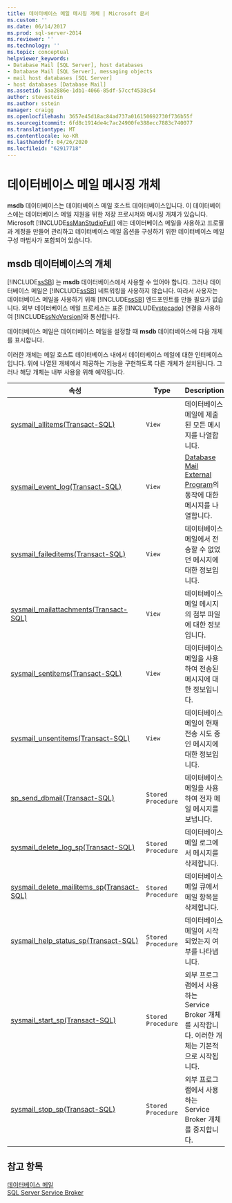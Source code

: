 ```yaml
---
title: 데이터베이스 메일 메시징 개체 | Microsoft 문서
ms.custom: ''
ms.date: 06/14/2017
ms.prod: sql-server-2014
ms.reviewer: ''
ms.technology: ''
ms.topic: conceptual
helpviewer_keywords:
- Database Mail [SQL Server], host databases
- Database Mail [SQL Server], messaging objects
- mail host databases [SQL Server]
- host databases [Database Mail]
ms.assetid: 5aa2886e-1db1-4066-85df-57ccf4538c54
author: stevestein
ms.author: sstein
manager: craigg
ms.openlocfilehash: 3657e45d18ac84ad737a016150692730f736b55f
ms.sourcegitcommit: 6fd8c1914de4c7ac24900fe388ecc7883c740077
ms.translationtype: MT
ms.contentlocale: ko-KR
ms.lasthandoff: 04/26/2020
ms.locfileid: "62917718"
---
```

# <a name="database-mail-messaging-objects"></a>데이터베이스 메일 메시징 개체
  **msdb** 데이터베이스는 데이터베이스 메일 호스트 데이터베이스입니다. 이 데이터베이스에는 데이터베이스 메일 지원을 위한 저장 프로시저와 메시징 개체가 있습니다. Microsoft [!INCLUDE[ssManStudioFull](../../includes/ssmanstudiofull-md.md)] 에는 데이터베이스 메일을 사용하고 프로필과 계정을 만들어 관리하고 데이터베이스 메일 옵션을 구성하기 위한 데이터베이스 메일 구성 마법사가 포함되어 있습니다.  
  
##  <a name="objects-in-msdb-database"></a><a name="ComponentsAndConcepts"></a>**msdb** 데이터베이스의 개체  
 [!INCLUDE[ssSB](../../includes/sssb-md.md)] 는 **msdb** 데이터베이스에서 사용할 수 있어야 합니다. 그러나 데이터베이스 메일은 [!INCLUDE[ssSB](../../includes/sssb-md.md)] 네트워킹을 사용하지 않습니다. 따라서 사용자는 데이터베이스 메일을 사용하기 위해 [!INCLUDE[ssSB](../../includes/sssb-md.md)] 엔드포인트를 만들 필요가 없습니다. 외부 데이터베이스 메일 프로세스는 표준 [!INCLUDE[vstecado](../../includes/vstecado-md.md)] 연결을 사용하여 [!INCLUDE[ssNoVersion](../../includes/ssnoversion-md.md)]와 통신합니다.  
  
 데이터베이스 메일은 데이터베이스 메일을 설정할 때 **msdb** 데이터베이스에 다음 개체를 표시합니다.  
  
 이러한 개체는 메일 호스트 데이터베이스 내에서 데이터베이스 메일에 대한 인터페이스입니다. 위에 나열된 개체에서 제공하는 기능을 구현하도록 다른 개체가 설치됩니다. 그러나 해당 개체는 내부 사용을 위해 예약됩니다.  
  
|속성|Type|Description|  
|----------|----------|-----------------|  
|[sysmail_allitems&#40;Transact-SQL&#41;](/sql/relational-databases/system-catalog-views/sysmail-allitems-transact-sql)|`View`|데이터베이스 메일에 제출된 모든 메시지를 나열합니다.|  
|[sysmail_event_log&#40;Transact-SQL&#41;](/sql/relational-databases/system-catalog-views/sysmail-event-log-transact-sql)|`View`|[Database Mail External Program](database-mail-external-program.md)의 동작에 대한 메시지를 나열합니다.|  
|[sysmail_faileditems&#40;Transact-SQL&#41;](/sql/relational-databases/system-catalog-views/sysmail-faileditems-transact-sql)|`View`|데이터베이스 메일에서 전송할 수 없었던 메시지에 대한 정보입니다.|  
|[sysmail_mailattachments&#40;Transact-SQL&#41;](/sql/relational-databases/system-catalog-views/sysmail-mailattachments-transact-sql)|`View`|데이터베이스 메일 메시지의 첨부 파일에 대한 정보입니다.|  
|[sysmail_sentitems&#40;Transact-SQL&#41;](/sql/relational-databases/system-catalog-views/sysmail-sentitems-transact-sql)|`View`|데이터베이스 메일을 사용하여 전송된 메시지에 대한 정보입니다.|  
|[sysmail_unsentitems&#40;Transact-SQL&#41;](/sql/relational-databases/system-catalog-views/sysmail-unsentitems-transact-sql)|`View`|데이터베이스 메일이 현재 전송 시도 중인 메시지에 대한 정보입니다.|  
|[sp_send_dbmail&#40;Transact-SQL&#41;](/sql/relational-databases/system-stored-procedures/sp-send-dbmail-transact-sql)|`Stored Procedure`|데이터베이스 메일을 사용하여 전자 메일 메시지를 보냅니다.|  
|[sysmail_delete_log_sp&#40;Transact-SQL&#41;](/sql/relational-databases/system-stored-procedures/sysmail-delete-log-sp-transact-sql)|`Stored Procedure`|데이터베이스 메일 로그에서 메시지를 삭제합니다.|  
|[sysmail_delete_mailitems_sp&#40;Transact-SQL&#41;](/sql/relational-databases/system-stored-procedures/sysmail-delete-mailitems-sp-transact-sql)|`Stored Procedure`|데이터베이스 메일 큐에서 메일 항목을 삭제합니다.|  
|[sysmail_help_status_sp&#40;Transact-SQL&#41;](/sql/relational-databases/system-stored-procedures/sysmail-help-status-sp-transact-sql)|`Stored Procedure`|데이터베이스 메일이 시작되었는지 여부를 나타냅니다.|  
|[sysmail_start_sp(Transact-SQL)](/sql/relational-databases/system-stored-procedures/sysmail-start-sp-transact-sql)|`Stored Procedure`|외부 프로그램에서 사용하는 Service Broker 개체를 시작합니다. 이러한 개체는 기본적으로 시작됩니다.|  
|[sysmail_stop_sp(Transact-SQL)](/sql/relational-databases/system-stored-procedures/sysmail-stop-sp-transact-sql)|`Stored Procedure`|외부 프로그램에서 사용하는 Service Broker 개체를 중지합니다.|  
  

  
## <a name="see-also"></a>참고 항목  
 [데이터베이스 메일](database-mail.md)   
 [SQL Server Service Broker](../../database-engine/configure-windows/sql-server-service-broker.md)  
  
  
